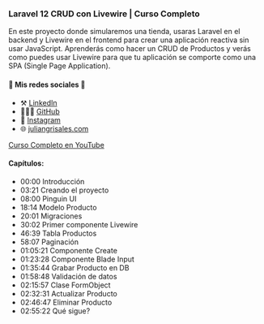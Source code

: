 ### Laravel 12 CRUD con Livewire | Curso Completo

En este proyecto donde simularemos una tienda, usaras Laravel en el backend y Livewire en el frontend para crear una aplicación reactiva sin usar JavaScript.
Aprenderás como hacer un CRUD de Productos y verás como puedes usar Livewire para que tu aplicación se comporte como una SPA (Single Page Application).

#### 🛜 Mis redes sociales 🛜

- ⚒️ [LinkedIn](https://www.linkedin.com/in/jgrisalescode/)
- 👨🏻‍💻 [GitHub](https://github.com/jgrisalescode)
- 📸 [Instagram](https://www.instagram.com/jgrisalescode/)
- 🌐 [juliangrisales.com](https://juliangrisales.com/)

[Curso Completo en YouTube](https://youtu.be/uTZ_EvJdtf0)

#### Capítulos: 

- 00:00 Introducción
- 03:21 Creando el proyecto
- 08:00 Pinguin UI
- 18:14 Modelo Producto
- 20:01 Migraciones
- 30:02 Primer componente Livewire
- 46:39 Tabla Productos
- 58:07 Paginación
- 01:05:21 Componente Create
- 01:23:28 Componente Blade Input
- 01:35:44 Grabar Producto en DB
- 01:58:48 Validación de datos
- 02:15:57 Clase FormObject
- 02:32:31 Actualizar Producto
- 02:46:47 Eliminar Producto
- 02:55:22 Qué sigue?
